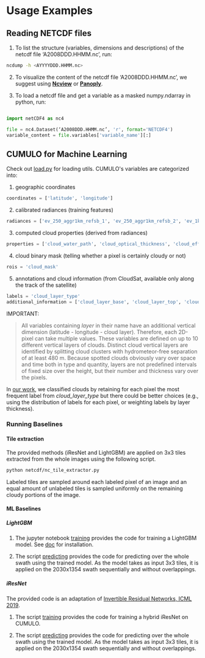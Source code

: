 # Usage Examples

## Reading NETCDF files

1. To list the structure (variables, dimensions and descriptions) of the netcdf file ‘A2008DDD.HHMM.nc’, run:

```bash
ncdump -h <AYYYYDDD.HHMM.nc>
```

2. To visualize the content of the netcdf file ‘A2008DDD.HHMM.nc’, we suggest using [**Ncview**](http://meteora.ucsd.edu/~pierce/ncview_home_page.html) or [**Panoply**](https://www.giss.nasa.gov/tools/panoply/download/).

3. To load a netcdf file and get a variable as a masked numpy.ndarray in python, run:

```python

import netCDF4 as nc4

file = nc4.Dataset(‘A2008DDD.HHMM.nc’, 'r', format='NETCDF4')
variable_content = file.variables['variable_name'][:]

```

## CUMULO for Machine Learning

Check out [load.py](loader.py) for loading utils.
CUMULO's variables are categorized into:

1. geographic coordinates

```python
coordinates = ['latitude', 'longitude']
```

2. calibrated radiances (training features)

```python
radiances = ['ev_250_aggr1km_refsb_1', 'ev_250_aggr1km_refsb_2', 'ev_1km_emissive_29', 'ev_1km_emissive_33', 'ev_1km_emissive_34', 'ev_1km_emissive_35', 'ev_1km_emissive_36', 'ev_1km_refsb_26', 'ev_1km_emissive_27', 'ev_1km_emissive_20', 'ev_1km_emissive_21', 'ev_1km_emissive_22', 'ev_1km_emissive_23']
```

3. computed cloud properties (derived from radiances)

```python
properties = ['cloud_water_path', 'cloud_optical_thickness', 'cloud_effective_radius', 'cloud_phase_optical_properties', 'cloud_top_pressure', 'cloud_top_height', 'cloud_top_temperature', 'cloud_emissivity', 'surface_temperature']
```

4. cloud binary mask (telling whether a pixel is certainly cloudy or not)

```python
rois = 'cloud_mask'
```

5. annotations and cloud information (from CloudSat, available only along the track of the satellite) 

```python
labels = 'cloud_layer_type'
additional_information = ['cloud_layer_base', 'cloud_layer_top', 'cloud_type_quality', 'precipitation_flag']
```

IMPORTANT: 

> All variables containing _layer_ in their name have an additional vertical dimension (latitude - longitude - cloud layer). Therefore, each 2D-pixel can take multiple values.
> These variables are defined on up to 10 different vertical layers of clouds.
> Distinct cloud vertical layers are identified by splitting cloud clusters with hydrometeor-free separation of at least 480 m. Because spotted clouds obviously vary over space and time both in type and quantity, layers are not predefined intervals of fixed size over the height, but their number and thickness vary over the pixels. 


In [our work](https://arxiv.org/abs/1911.04227), we classified clouds by retaining for each pixel the most frequent label from *cloud_layer_type* but there could be better choices (e.g., using the distribution of labels for each pixel, or weighting labels by layer thickness).

### Running Baselines

#### Tile extraction
The provided methods (iResNet and LightGBM) are applied on 3x3 tiles extracted from the whole images using the following script.

``` bash
python netcdf/nc_tile_extractor.py
```

Labeled tiles are sampled around each labeled pixel of an image and an equal amount of unlabeled tiles is sampled uniformly on the remaining cloudy portions of the image.

#### ML Baselines

##### LightGBM

1. The jupyter notebook [training](https://github.com/FrontierDevelopmentLab/CUMULO/blob/master/ml-examples/lgbm.ipynb) provides the code for training a LightGBM model. See [doc](https://lightgbm.readthedocs.io/en/latest/Installation-Guide.html) for installation.

2. The script [predicting](https://github.com/FrontierDevelopmentLab/CUMULO/blob/master/ml-examples/lightgbm_predict.py) provides the code for predicting over the whole swath using the trained model. 
As the model takes as input 3x3 tiles, it is applied on the 2030x1354 swath sequentially and without overlappings.


##### iResNet

The provided code is an adaptation of [Invertible Residual Networks, ICML 2019](https://github.com/jhjacobsen/invertible-resnet). 

1. The script [training](https://github.com/FrontierDevelopmentLab/CUMULO/blob/master/ml-examples/iresnet_training.py) provides the code for training a hybrid iResNet on CUMULO.

1. The script [predicting](https://github.com/FrontierDevelopmentLab/CUMULO/blob/master/ml-examples/iresnet_predict.py) provides the code for predicting over the whole swath using the trained model. 
As the model takes as input 3x3 tiles, it is applied on the 2030x1354 swath sequentially and without overlappings.
